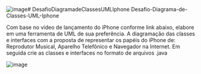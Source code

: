 ![image](https://github.com/marcosrohloff/DesafioDiagramadeClassesUMLIphone/assets/7784067/60a65e74-6a66-4737-9cb2-d94992620ebb)# DesafioDiagramadeClassesUMLIphone
Desafio-Diagrama-de-Classes-UML-Iphone

Com base no vídeo de lançamento do iPhone conforme link abaixo, elabore em uma ferramenta de UML de sua preferência. A diagramação das classes e interfaces com a proposta de representar os papéis do iPhone de: Reprodutor Musical, Aparelho Telefônico e Navegador na Internet. Em seguida crie as classes e interfaces no formato de arquivos .java

![image](https://github.com/marcosrohloff/DesafioDiagramadeClassesUMLIphone/assets/7784067/52922e1f-bbd5-4f6a-9e2f-ce68450f9d33)

